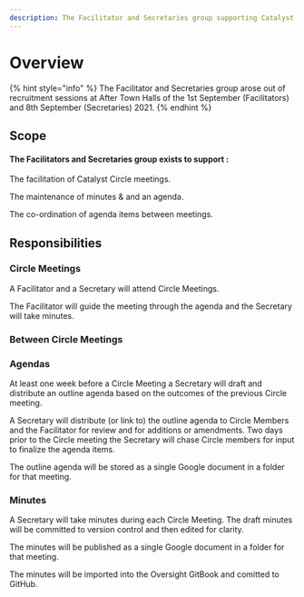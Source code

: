 ```yaml
---
description: The Facilitator and Secretaries group supporting Catalyst Circle
---
```


# Overview

{% hint style="info" %}
The Facilitator and Secretaries group arose out of recruitment sessions at After Town Halls of the 1st September \(Facilitators\) and 8th September \(Secretaries\) 2021. 
{% endhint %}

## Scope

#### The Facilitators and Secretaries group exists to support :

The facilitation of Catalyst Circle meetings.

The maintenance of minutes & and an agenda.

The co-ordination of agenda items between meetings.

## Responsibilities

### Circle Meetings

A Facilitator and a Secretary will attend Circle Meetings.

The Facilitator will guide the meeting through the agenda and the Secretary will take minutes.

### Between Circle Meetings

### Agendas

At least one week before a Circle Meeting a Secretary will draft and distribute an outline agenda based on the outcomes of the previous Circle meeting.

A Secretary will distribute \(or link to\) the outline agenda to Circle Members and the Facilitator for review and for additions or amendments. Two days prior to the Circle meeting the Secretary will chase Circle members for input to finalize the agenda items.

The outline agenda will be stored as a single Google document in a folder for that meeting.

### Minutes

A Secretary will take minutes during each Circle Meeting. The draft minutes will be committed to version control and then edited for clarity.

The minutes will be published as a single Google document in a folder for that meeting.

The minutes will be imported into the Oversight GitBook and comitted to GitHub.











